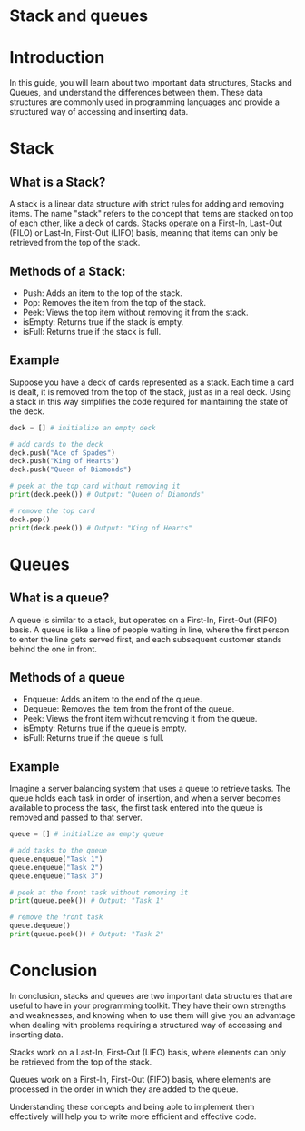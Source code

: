 # Stack and queues

# Introduction

In this guide, you will learn about two important data structures, Stacks and Queues, and understand the differences between them. These data structures are commonly used in programming languages and provide a structured way of accessing and inserting data.

# Stack

## What is a Stack?

A stack is a linear data structure with strict rules for adding and removing items. The name "stack" refers to the concept that items are stacked on top of each other, like a deck of cards. Stacks operate on a First-In, Last-Out (FILO) or Last-In, First-Out (LIFO) basis, meaning that items can only be retrieved from the top of the stack.

## Methods of a Stack:

- Push: Adds an item to the top of the stack.
- Pop: Removes the item from the top of the stack.
- Peek: Views the top item without removing it from the stack.
- isEmpty: Returns true if the stack is empty.
- isFull: Returns true if the stack is full.

## Example

Suppose you have a deck of cards represented as a stack. Each time a card is dealt, it is removed from the top of the stack, just as in a real deck. Using a stack in this way simplifies the code required for maintaining the state of the deck.

```python
deck = [] # initialize an empty deck

# add cards to the deck
deck.push("Ace of Spades")
deck.push("King of Hearts")
deck.push("Queen of Diamonds")

# peek at the top card without removing it
print(deck.peek()) # Output: "Queen of Diamonds"

# remove the top card
deck.pop()
print(deck.peek()) # Output: "King of Hearts"
```

# Queues

## What is a queue?

A queue is similar to a stack, but operates on a First-In, First-Out (FIFO) basis. A queue is like a line of people waiting in line, where the first person to enter the line gets served first, and each subsequent customer stands behind the one in front.

## Methods of a queue

- Enqueue: Adds an item to the end of the queue.
- Dequeue: Removes the item from the front of the queue.
- Peek: Views the front item without removing it from the queue.
- isEmpty: Returns true if the queue is empty.
- isFull: Returns true if the queue is full.

## Example

Imagine a server balancing system that uses a queue to retrieve tasks. The queue holds each task in order of insertion, and when a server becomes available to process the task, the first task entered into the queue is removed and passed to that server.

```python
queue = [] # initialize an empty queue

# add tasks to the queue
queue.enqueue("Task 1")
queue.enqueue("Task 2")
queue.enqueue("Task 3")

# peek at the front task without removing it
print(queue.peek()) # Output: "Task 1"

# remove the front task
queue.dequeue()
print(queue.peek()) # Output: "Task 2"
```

# Conclusion

In conclusion, stacks and queues are two important data structures that are useful to have in your programming toolkit. They have their own strengths and weaknesses, and knowing when to use them will give you an advantage when dealing with problems requiring a structured way of accessing and inserting data. 

Stacks work on a Last-In, First-Out (LIFO) basis, where elements can only be retrieved from the top of the stack. 

Queues work on a First-In, First-Out (FIFO) basis, where elements are processed in the order in which they are added to the queue. 

Understanding these concepts and being able to implement them effectively will help you to write more efficient and effective code.